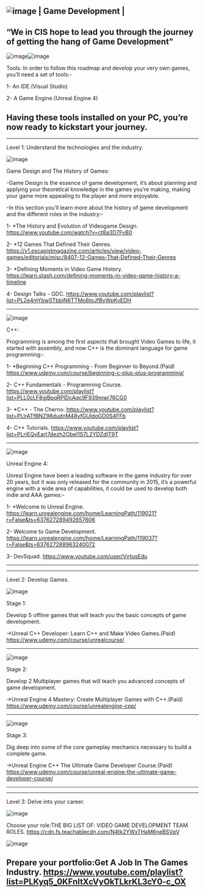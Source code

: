 ![image](https://user-images.githubusercontent.com/55784906/127044306-aaac9d5e-e618-4a16-b46c-290b2ed330b0.png)
| Game Development |
---------------------------------------------------------------------------------------
“We in CIS hope to lead you through the journey of getting the hang of Game Development”
----------------------------------------------------------------------------------------
![image](https://user-images.githubusercontent.com/55784906/127044901-ea6405b1-fbab-49ed-90db-67f99f9cc5f0.png)![image](https://user-images.githubusercontent.com/55784906/127044984-97e1d8a7-5730-4599-a85b-31ce5cca2a1d.png)

Tools:
In order to follow this roadmap and develop your very own games, you’ll need a set of tools:-

1- An IDE.(Visual Studio)

2- A Game Engine.(Unreal Engine 4)

Having these tools installed on your PC, you’re now ready to kickstart your journey.
----------------------------------------------------------------------------------------
----------------------------------------------------------------------------------------
Level 1: Understand the technologies and the industry.

![image](https://user-images.githubusercontent.com/55784906/127045188-301da263-e71e-418d-992c-64d2413cd4d1.png)

Game Design and The History of Games:
  
-Game Design is the essence of game development, it’s about planning and applying your theoretical knowledge in the games you’re making, making your game more appealing to        the player and more enjoyable.

-In this section you’ll learn more about the history of game development and the different roles in the industry:-

  1- *The History and Evolution of Videogame Design.
    https://www.youtube.com/watch?v=ct8a3D7FvB0

  2- *12 Games That Defined Their Genres.
    https://v1.escapistmagazine.com/articles/view/video-games/editorials/misc/8407-12-Games-That-Defined-Their-Genres

  3- *Defining Moments in Video Game History.
    https://learn.stash.com/defining-moments-in-video-game-history-a-timeline

  4- Design Talks - GDC.
    https://www.youtube.com/playlist?list=PL2e4mYbwSTbbjN6TTMo6toJfByWpKvEDH

--------------------------------------------------------------------------------------------------------------------------
![image](https://user-images.githubusercontent.com/55784906/127045471-ac50a844-0fdb-4f88-8fd1-51375e31ed41.png)
 
 C++: 
  
Programming is among the first aspects that brought Video Games to life, it started with assembly, and now C++ is the dominant language for game programming:-

  1- *Beginning C++ Programming - From Beginner to Beyond.(Paid)
    https://www.udemy.com/course/beginning-c-plus-plus-programming/

  2- C++ Fundamentals - Programming Course.
    https://www.youtube.com/playlist?list=PLL0cLF8gjBpqRPlDcAqc9F939mwr76CG0

  3- *C++ - The Cherno.
    https://www.youtube.com/playlist?list=PLlrATfBNZ98dudnM48yfGUldqGD0S4FFb

  4- C++ Tutorials.
    https://www.youtube.com/playlist?list=PLrjEQvEart7dezh2ObeI1S7L2YDZdIT9T
        
------------------------------------------------------------------------------------------------------------------------
![image](https://user-images.githubusercontent.com/55784906/127046015-fbd613b5-15a0-43e8-93a5-cc37ddef27d9.png)

Unreal Engine 4:
  
Unreal Engine have been a leading software in the game industry for over 20 years, but it was only released for the community in 2015, it’s a powerful engine with a wide         area of capabilities, it could be used to develop both indie and AAA games:-

  1- *Welcome to Unreal Engine.
    https://learn.unrealengine.com/home/LearningPath/119021?r=False&ts=637627289492657606

  2- Welcome to Game Development.
    https://learn.unrealengine.com/home/LearningPath/119037?r=False&ts=637627288963240072

  3- DevSquad.
    https://www.youtube.com/user/VirtusEdu
        
----------------------------------------------------------------------------------------------------------------------
----------------------------------------------------------------------------------------------------------------------
Level 2: Develop Games.

![image](https://user-images.githubusercontent.com/55784906/127046699-6a4bc78f-f156-41b0-8be3-2ff920776042.png)
 
Stage 1:

Develop 5 offline games that will teach you the basic concepts of game development.

  ->Unreal C++ Developer: Learn C++ and Make Video Games.(Paid)
      https://www.udemy.com/course/unrealcourse/

---------------------------------------------------------------------------------------------------------------------
![image](https://user-images.githubusercontent.com/55784906/127046730-5acbdacd-2c87-4a83-ac26-402a91b14970.png)
 
 Stage 2:

Develop 2 Multiplayer games that will teach you advanced concepts of  game development.

  ->Unreal Engine 4 Mastery: Create Multiplayer Games with C++.(Paid)
      https://www.udemy.com/course/unrealengine-cpp/

---------------------------------------------------------------------------------------------------------------------
![image](https://user-images.githubusercontent.com/55784906/127046789-618289df-c1ce-4186-beee-21ac8ec696ba.png)
 
 Stage 3:
  
Dig deep into some of the core gameplay mechanics necessary to build a complete game.

  ->Unreal Engine C++ The Ultimate Game Developer Course.(Paid)
      https://www.udemy.com/course/unreal-engine-the-ultimate-game-developer-course/
          
--------------------------------------------------------------------------------------------------------------------
--------------------------------------------------------------------------------------------------------------------
Level 3: Delve into your career.
  
   ![image](https://user-images.githubusercontent.com/55784906/127047221-9e16b9a7-79c3-404c-bad3-ad405a4446dc.png)
      
  Choose your role:THE BIG LIST OF: VIDEO GAME DEVELOPMENT TEAM ROLES.
           https://cdn.fs.teachablecdn.com/N4tk2YWxTHaM6neBSVqV


   ![image](https://user-images.githubusercontent.com/55784906/127047234-0e8bde84-d881-4ab4-90da-684680f8e3ac.png)
      
  Prepare your portfolio:Get A Job In The Games Industry.
           https://www.youtube.com/playlist?list=PLKyq5_0KFnItXcVyOkTLkrKL3cY0-c_OX
-------------------------------------------------------------------------------------------------------------------------------------------------------------------
